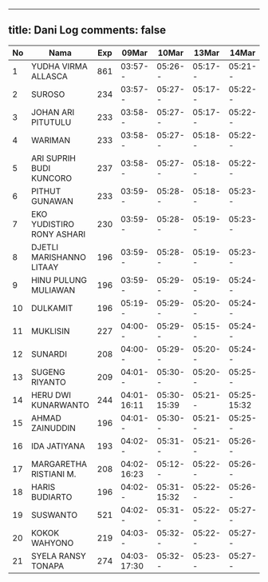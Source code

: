 
---
title: Dani Log
comments: false
---

| No | Nama | Exp | 09Mar | 10Mar | 13Mar | 14Mar | 15Mar | 16Mar |
|-----|-----|-----|-----|-----|-----|-----|-----|-----|
| 1 | YUDHA VIRMA ALLASCA | 861 | 03:57-- | 05:26-- | 05:17-- | 05:21-- | 05:21-- | 05:14-- |
| 2 | SUROSO | 234 | 03:57-- | 05:27-- | 05:17-- | 05:22-- | 05:22-- | 05:14-- |
| 3 | JOHAN ARI PITUTULU | 233 | 03:58-- | 05:27-- | 05:17-- | 05:22-- | 05:22-- | 05:14-- |
| 4 | WARIMAN | 233 | 03:58-- | 05:27-- | 05:18-- | 05:22-- | 05:22-- | 05:15-- |
| 5 | ARI SUPRIH BUDI KUNCORO | 237 | 03:58-- | 05:27-- | 05:18-- | 05:22-- | 05:22-- | 05:15-- |
| 6 | PITHUT GUNAWAN | 233 | 03:59-- | 05:28-- | 05:18-- | 05:23-- | 05:23-- | 05:15-- |
| 7 | EKO YUDISTIRO RONY ASHARI | 230 | 03:59-- | 05:28-- | 05:19-- | 05:23-- | 05:23-- | 05:15-- |
| 8 | DJETLI MARISHANNO LITAAY | 196 | 03:59-- | 05:28-- | 05:19-- | 05:23-- | 05:23-- | 05:16-- |
| 9 | HINU PULUNG MULIAWAN | 196 | 03:59-- | 05:29-- | 05:19-- | 05:24-- | 05:24-- | 05:16-- |
| 10 | DULKAMIT | 196 | 05:19-- | 05:29-- | 05:20-- | 05:24-- | 05:24-- | 05:16-- |
| 11 | MUKLISIN | 227 | 04:00-- | 05:29-- | 05:15-- | 05:24-- | 05:24-- | 05:17-- |
| 12 | SUNARDI | 208 | 04:00-- | 05:29-- | 05:20-- | 05:24-- | 05:24-- | 05:17-- |
| 13 | SUGENG RIYANTO | 209 | 04:01-- | 05:30-- | 05:20-- | 05:25-- | 05:25-- | 05:17-- |
| 14 | HERU DWI KUNARWANTO | 244 | 04:01-16:11 | 05:30-15:39 | 05:21-- | 05:25-15:32 | 05:25-15:31 | 05:18-15:39 |
| 15 | AHMAD ZAINUDDIN | 196 | 04:01-- | 05:30-- | 05:21-- | 05:25-- | 05:25-- | 05:18-- |
| 16 | IDA JATIYANA | 193 | 04:02-- | 05:31-- | 05:21-- | 05:26-- | 05:26-- | 05:18-- |
| 17 | MARGARETHA RISTIANI M. | 208 | 04:02-16:23 | 05:12-- | 05:22-- | 05:26-- | 05:26-- | 05:18-17:09 |
| 18 | HARIS BUDIARTO | 196 | 04:02-- | 05:31-15:32 | 05:22-- | 05:26-- | 05:26-- | 05:19-- |
| 19 | SUSWANTO | 521 | 04:02-- | 05:31-- | 05:22-- | 05:27-- | 05:27-- | 05:19-- |
| 20 | KOKOK WAHYONO | 219 | 04:03-- | 05:32-- | 05:22-- | 05:27-- | 05:27-- | 05:19-- |
| 21 | SYELA RANSY TONAPA | 274 | 04:03-17:30 | 05:32-- | 05:23-- | 05:27-- | 05:27-- | 05:20-- |
